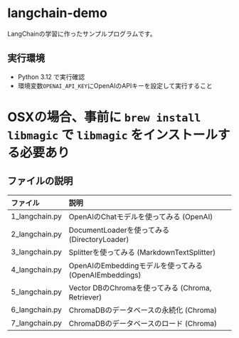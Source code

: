 # langchain-demo

LangChainの学習に作ったサンプルプログラムです。

## 実行環境

* Python 3.12 で実行確認
* 環境変数`OPENAI_API_KEY`にOpenAIのAPIキーを設定して実行すること
# OSXの場合、事前に `brew install libmagic` で `libmagic` をインストールする必要あり

## ファイルの説明

ファイル | 説明
:--|:--
1_langchain.py | OpenAIのChatモデルを使ってみる (OpenAI)
2_langchain.py | DocumentLoaderを使ってみる (DirectoryLoader)
3_langchain.py | Splitterを使ってみる (MarkdownTextSplitter)
4_langchain.py | OpenAIのEmbeddingモデルを使ってみる (OpenAIEmbeddings)
5_langchain.py | Vector DBのChromaを使ってみる (Chroma, Retriever)
6_langchain.py | ChromaDBのデータベースの永続化 (Chroma)
7_langchain.py | ChromaDBのデータベースのロード (Chroma)

